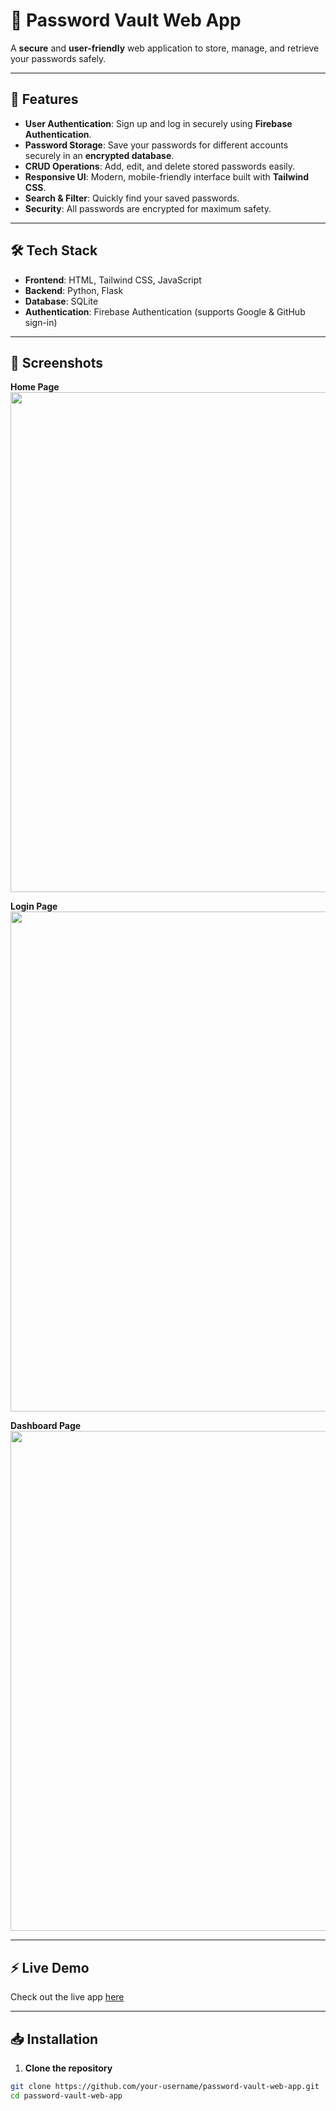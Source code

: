 # 🔐 Password Vault Web App

A **secure** and **user-friendly** web application to store, manage, and retrieve your passwords safely.

---

## 🚀 Features

- **User Authentication**: Sign up and log in securely using **Firebase Authentication**.
- **Password Storage**: Save your passwords for different accounts securely in an **encrypted database**.
- **CRUD Operations**: Add, edit, and delete stored passwords easily.
- **Responsive UI**: Modern, mobile-friendly interface built with **Tailwind CSS**.
- **Search & Filter**: Quickly find your saved passwords.
- **Security**: All passwords are encrypted for maximum safety.

---

## 🛠️ Tech Stack

- **Frontend**: HTML, Tailwind CSS, JavaScript  
- **Backend**: Python, Flask  
- **Database**: SQLite  
- **Authentication**: Firebase Authentication (supports Google & GitHub sign-in)

---

## 📸 Screenshots

**Home Page**  
<img width="800" src="https://github.com/user-attachments/assets/e8becd1d-f3f7-46f1-b494-936a329cac54" />

**Login Page**  
<img width="800" src="https://github.com/user-attachments/assets/7b743351-013b-439e-bd14-25f0f00c3c65" />

**Dashboard Page**  
<img width="800" src="https://github.com/user-attachments/assets/d0c14011-30b1-4567-8a42-6de695748862" />

---

## ⚡ Live Demo

Check out the live app [here](https://password-vault-web-app.onrender.com/)

---

## 📥 Installation

1. **Clone the repository**
```bash
git clone https://github.com/your-username/password-vault-web-app.git
cd password-vault-web-app

